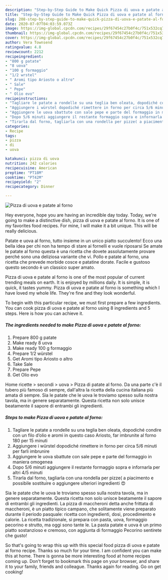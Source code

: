 ```yaml
---
description: "Step-by-Step Guide to Make Quick Pizza di uova e patate al forno"
title: "Step-by-Step Guide to Make Quick Pizza di uova e patate al forno"
slug: 208-step-by-step-guide-to-make-quick-pizza-di-uova-e-patate-al-forno
date: 2020-07-07T04:03:59.073Z
image: https://img-global.cpcdn.com/recipes/29f67454c27b0f4c/751x532cq70/pizza-di-uova-e-patate-al-forno-recipe-main-photo.jpg
thumbnail: https://img-global.cpcdn.com/recipes/29f67454c27b0f4c/751x532cq70/pizza-di-uova-e-patate-al-forno-recipe-main-photo.jpg
cover: https://img-global.cpcdn.com/recipes/29f67454c27b0f4c/751x532cq70/pizza-di-uova-e-patate-al-forno-recipe-main-photo.jpg
author: Vera Townsend
ratingvalue: 4.8
reviewcount: 2212
recipeingredient:
- "800 g patate"
- "8 uova"
- "100 g formaggio"
- "1/2 wrstel"
- " Aromi tipo Ariosto o altro"
- " Sale"
- " Pepe"
- " Olio evo"
recipeinstructions:
- "Tagliare le patate a rondelle su una teglia ben oleata, dopodiché condire con un filo d’olio e aromi in questo caso Ariosto, far imbrunite al forno 180 per 15 minuti"
- "Aggiungere i würstel dopodiché rimettere in forno per circa 5/6 minuti per farli imbrunire"
- "Aggiungere le uova sbattute con sale pepe e parte del formaggio in maniera omogenea"
- "Dopo 5/6 minuti aggiungere il restante formaggio sopra e infornarla per altri 4/5 minuti"
- "Tirarla dal forno, tagliarla con una rondella per pizze( a piacimento e possibile sostituire o aggiungere ulteriori ingredienti 😍"
categories:
- Recipe
tags:
- pizza
- di
- uova

katakunci: pizza di uova 
nutrition: 242 calories
recipecuisine: American
preptime: "PT18M"
cooktime: "PT42M"
recipeyield: "2"
recipecategory: Dinner

---
```



![Pizza di uova e patate al forno](https://img-global.cpcdn.com/recipes/29f67454c27b0f4c/751x532cq70/pizza-di-uova-e-patate-al-forno-recipe-main-photo.jpg)

Hey everyone, hope you are having an incredible day today. Today, we're going to make a distinctive dish, pizza di uova e patate al forno. It is one of my favorites food recipes. For mine, I will make it a bit unique. This will be really delicious.

Patate e uova al forno, tutto insieme in un unico piatto succulento! Ecco una bella idea per chi non ha tempo di stare ai fornelli e vuole riposarsi Se amate le patate al forno questa è una ricetta che dovete assolutamente provare perché sono una deliziosa variante che vi. Pollo e patate al forno, una ricetta che prevede morbide cosce e patatine dorate. Facile e gustoso questo secondo è un classico super amato.

Pizza di uova e patate al forno is one of the most popular of current trending meals on earth. It is enjoyed by millions daily. It is simple, it is quick, it tastes yummy. Pizza di uova e patate al forno is something which I have loved my whole life. They're fine and they look wonderful.


To begin with this particular recipe, we must first prepare a few ingredients. You can cook pizza di uova e patate al forno using 8 ingredients and 5 steps. Here is how you can achieve it.

<!--inarticleads1-->

##### The ingredients needed to make Pizza di uova e patate al forno:

1. Prepare 800 g patate
1. Make ready 8 uova
1. Make ready 100 g formaggio
1. Prepare 1/2 würstel
1. Get  Aromi tipo Ariosto o altro
1. Take  Sale
1. Prepare  Pepe
1. Get  Olio evo


Home ricette &gt; secondi &gt; uova &gt; Pizza di patate al forno. Da una parte c&#39;è il tubero più famoso di sempre, dall&#39;altra la ricetta della cucina italiana più amata di sempre. Sia le patate che le uova le troviamo spesso sulla nostra tavola, ma in genere separatamente. Questa ricetta non solo unisce beatamente il sapore di entrambi gli ingredienti. 

<!--inarticleads2-->

##### Steps to make Pizza di uova e patate al forno:

1. Tagliare le patate a rondelle su una teglia ben oleata, dopodiché condire con un filo d’olio e aromi in questo caso Ariosto, far imbrunite al forno 180 per 15 minuti
1. Aggiungere i würstel dopodiché rimettere in forno per circa 5/6 minuti per farli imbrunire
1. Aggiungere le uova sbattute con sale pepe e parte del formaggio in maniera omogenea
1. Dopo 5/6 minuti aggiungere il restante formaggio sopra e infornarla per altri 4/5 minuti
1. Tirarla dal forno, tagliarla con una rondella per pizze( a piacimento e possibile sostituire o aggiungere ulteriori ingredienti 😍


Sia le patate che le uova le troviamo spesso sulla nostra tavola, ma in genere separatamente. Questa ricetta non solo unisce beatamente il sapore di entrambi gli ingredienti. La pizza di maccheroni detta anche frittata di maccheroni, è un piatto tipico campano, che solitamente viene preparato durante il periodo pasquale: ricetta con ingredienti, dosi, procedimento e calorie. La ricetta tradizionale, si prepara con pasta, uova, formaggio pecorino e strutto, ma oggi sono tante le. La pasta patate e uova è un primo piatto sostanzioso e cremoso, con aggiunta di formaggio Pecorino sentirete che gusto! 

So that's going to wrap this up with this special food pizza di uova e patate al forno recipe. Thanks so much for your time. I am confident you can make this at home. There is gonna be more interesting food at home recipes coming up. Don't forget to bookmark this page on your browser, and share it to your family, friends and colleague. Thanks again for reading. Go on get cooking!
